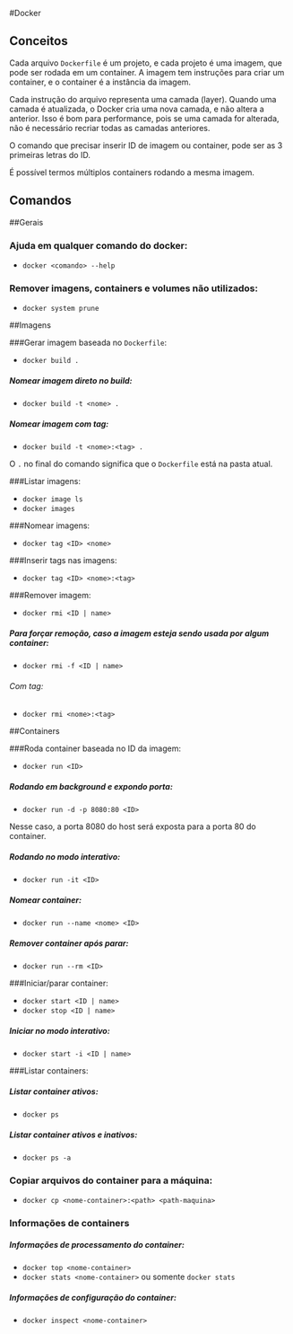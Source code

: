 #Docker

## Conceitos

Cada arquivo `Dockerfile` é um projeto, e cada projeto é uma imagem, que pode ser rodada em um container. A imagem tem instruções para criar um container, e o container é a instância da imagem.

Cada instrução do arquivo representa uma camada (layer). Quando uma camada é atualizada, o Docker cria uma nova camada, e não altera a anterior. Isso é bom para performance, pois se uma camada for alterada, não é necessário recriar todas as camadas anteriores.

O comando que precisar inserir ID de imagem ou container, pode ser as 3 primeiras letras do ID.

É possível termos múltiplos containers rodando a mesma imagem.

## Comandos

##Gerais

### Ajuda em qualquer comando do docker:

- `docker <comando> --help`

### Remover imagens, containers e volumes não utilizados:

- `docker system prune`

##Imagens

###Gerar imagem baseada no `Dockerfile`:

- `docker build .`

##### Nomear imagem direto no build:

- `docker build -t <nome> .`

##### Nomear imagem com tag:

- `docker build -t <nome>:<tag> .`

O `.` no final do comando significa que o `Dockerfile` está na pasta atual.

###Listar imagens:

- `docker image ls`
- `docker images`

###Nomear imagens:

- `docker tag <ID> <nome>`

###Inserir tags nas imagens:

- `docker tag <ID> <nome>:<tag>`

###Remover imagem:

- `docker rmi <ID | name>`

##### Para forçar remoção, caso a imagem esteja sendo usada por algum container:

- `docker rmi -f <ID | name>`

###### Com tag:

- `docker rmi <nome>:<tag>`

##Containers

###Roda container baseada no ID da imagem:

- `docker run <ID>`

##### Rodando em background e expondo porta:

- `docker run -d -p 8080:80 <ID>`

Nesse caso, a porta 8080 do host será exposta para a porta 80 do container.

##### Rodando no modo interativo:

- `docker run -it <ID>`

##### Nomear container:

- `docker run --name <nome> <ID>`

##### Remover container após parar:

- `docker run --rm <ID>`

###Iniciar/parar container:

- `docker start <ID | name>`
- `docker stop <ID | name>`

##### Iniciar no modo interativo:

- `docker start -i <ID | name>`

###Listar containers:

##### Listar container ativos:

- `docker ps`

##### Listar container ativos e inativos:

- `docker ps -a`

### Copiar arquivos do container para a máquina:

- `docker cp <nome-container>:<path> <path-maquina>`

### Informações de containers

##### Informações de processamento do container:

- `docker top <nome-container>`
- `docker stats <nome-container>` ou somente `docker stats`

##### Informações de configuração do container:

- `docker inspect <nome-container>`
